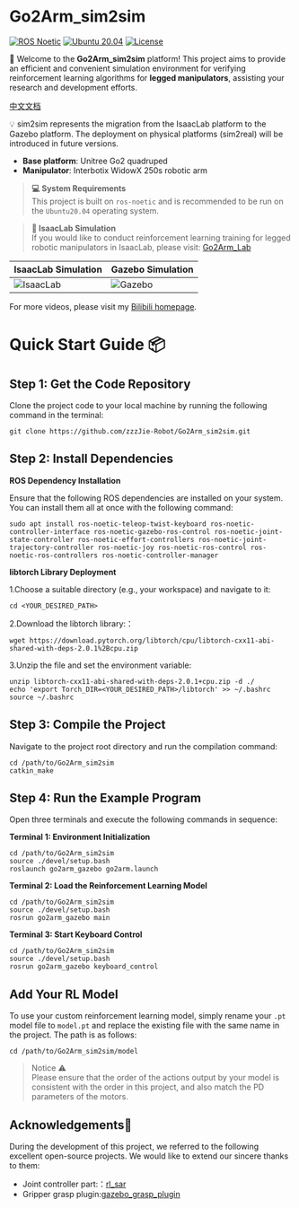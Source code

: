 # Go2Arm_sim2sim
[![ROS Noetic](https://img.shields.io/badge/ros-noetic-brightgreen.svg?logo=ros)](https://wiki.ros.org/noetic)
[![Ubuntu 20.04](https://img.shields.io/badge/Ubuntu-20.04-blue.svg?logo=ubuntu)](https://ubuntu.com/)
[![License](https://img.shields.io/badge/license-Apache2.0-yellow.svg?logo=apache)](https://opensource.org/license/apache-2-0)

🚀 Welcome to the **Go2Arm_sim2sim** platform! This project aims to provide an efficient and convenient simulation environment for verifying reinforcement learning algorithms for **legged manipulators**, assisting your research and development efforts.

[中文文档](https://github.com/zzzJie-Robot/Go2Arm_sim2sim/blob/main/README_CN.md "中文文档")

💡 sim2sim represents the migration from the IsaacLab platform to the Gazebo platform. The deployment on physical platforms (sim2real) will be introduced in future versions.

- **Base platform**: Unitree Go2 quadruped
- **Manipulator**: Interbotix WidowX 250s robotic arm

>**💻 System Requirements**  
>This project is built on `ros-noetic` and is recommended to be run on the `Ubuntu20.04` operating system.

>**📢 IsaacLab Simulation**  
>If you would like to conduct reinforcement learning training for legged robotic manipulators in IsaacLab, please visit:
>[Go2Arm_Lab](https://github.com/zzzJie-Robot/Go2Arm_Lab)

| IsaacLab Simulation | Gazebo Simulation |
|--------------------|-------------------|
| ![IsaacLab](https://github.com/zzzJie-Robot/Go2Arm_Lab/raw/main/video/IsaacLab.gif) | ![Gazebo](https://github.com/zzzJie-Robot/Go2Arm_Lab/raw/main/video/Gazebo.gif) |

For more videos, please visit my [Bilibili homepage](https://space.bilibili.com/400627082?spm_id_from=333.1007.0.0).

# Quick Start Guide 📦
## Step 1: Get the Code Repository
Clone the project code to your local machine by running the following command in the terminal:  
```
git clone https://github.com/zzzJie-Robot/Go2Arm_sim2sim.git
```

## Step 2: Install Dependencies
**ROS Dependency Installation**

Ensure that the following ROS dependencies are installed on your system. You can install them all at once with the following command:
```
sudo apt install ros-noetic-teleop-twist-keyboard ros-noetic-controller-interface ros-noetic-gazebo-ros-control ros-noetic-joint-state-controller ros-noetic-effort-controllers ros-noetic-joint-trajectory-controller ros-noetic-joy ros-noetic-ros-control ros-noetic-ros-controllers ros-noetic-controller-manager
```
**libtorch Library Deployment**

1.Choose a suitable directory (e.g., your workspace) and navigate to it:
```
cd <YOUR_DESIRED_PATH>
```
2.Download the libtorch library:：
```
wget https://download.pytorch.org/libtorch/cpu/libtorch-cxx11-abi-shared-with-deps-2.0.1%2Bcpu.zip
```
3.Unzip the file and set the environment variable:
```
unzip libtorch-cxx11-abi-shared-with-deps-2.0.1+cpu.zip -d ./
echo 'export Torch_DIR=<YOUR_DESIRED_PATH>/libtorch' >> ~/.bashrc
source ~/.bashrc
```

## Step 3: Compile the Project
Navigate to the project root directory and run the compilation command:

```
cd /path/to/Go2Arm_sim2sim
catkin_make
```

## Step 4: Run the Example Program
Open three terminals and execute the following commands in sequence:

**Terminal 1: Environment Initialization**
```
cd /path/to/Go2Arm_sim2sim
source ./devel/setup.bash
roslaunch go2arm_gazebo go2arm.launch
```
**Terminal 2: Load the Reinforcement Learning Model**
```
cd /path/to/Go2Arm_sim2sim
source ./devel/setup.bash
rosrun go2arm_gazebo main
```
**Terminal 3: Start Keyboard Control**
```
cd /path/to/Go2Arm_sim2sim
source ./devel/setup.bash
rosrun go2arm_gazebo keyboard_control
```

## Add Your RL Model
To use your custom reinforcement learning model, simply rename your `.pt` model file to `model.pt` and replace the existing file with the same name in the project. The path is as follows:
```
cd /path/to/Go2Arm_sim2sim/model
```

>Notice ⚠️  
>Please ensure that the order of the actions output by your model is consistent with the order in this project, and also match the PD parameters of the motors.

## Acknowledgements🙏
During the development of this project, we referred to the following excellent open-source projects. We would like to extend our sincere thanks to them:
- Joint controller part:：[rl_sar](https://github.com/fan-ziqi/rl_sar)
- Gripper grasp plugin:[gazebo_grasp_plugin](https://github.com/JenniferBuehler/gazebo-pkgs)


